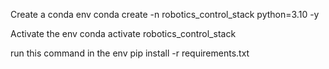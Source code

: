 
Create a conda env
conda create -n robotics_control_stack python=3.10 -y

Activate the env
conda activate robotics_control_stack

run this command in the env
pip install -r requirements.txt